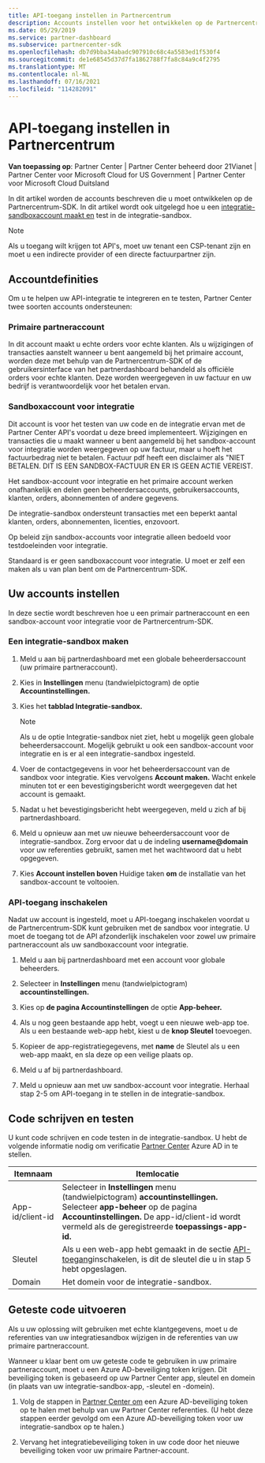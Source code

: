 ```yaml
---
title: API-toegang instellen in Partnercentrum
description: Accounts instellen voor het ontwikkelen op de Partnercentrum-SDK en testen in de integratie-sandbox.
ms.date: 05/29/2019
ms.service: partner-dashboard
ms.subservice: partnercenter-sdk
ms.openlocfilehash: db7d9bba34abadc907910c68c4a5583ed1f530f4
ms.sourcegitcommit: de1e68545d37d7fa1862788f7fa8c84a9c4f2795
ms.translationtype: MT
ms.contentlocale: nl-NL
ms.lasthandoff: 07/16/2021
ms.locfileid: "114282091"
---
```

# <a name="set-up-api-access-in-partner-center"></a>API-toegang instellen in Partnercentrum

**Van toepassing op**: Partner Center | Partner Center beheerd door 21Vianet | Partner Center voor Microsoft Cloud for US Government | Partner Center voor Microsoft Cloud Duitsland

In dit artikel worden de accounts beschreven die u moet ontwikkelen op de Partnercentrum-SDK. In dit artikel wordt ook uitgelegd hoe u een [integratie-sandboxaccount maakt en](#integration-sandbox-account) test in de integratie-sandbox.

>[!NOTE]
>Als u toegang wilt krijgen tot API's, moet uw tenant een CSP-tenant zijn en moet u een indirecte provider of een directe factuurpartner zijn.

## <a name="account-definitions"></a>Accountdefinities

Om u te helpen uw API-integratie te integreren en te testen, Partner Center twee soorten accounts ondersteunen:

### <a name="primary-partner-account"></a>Primaire partneraccount

In dit account maakt u echte orders voor echte klanten. Als u wijzigingen of transacties aanstelt wanneer u bent aangemeld bij het primaire account, worden deze met behulp van de Partnercentrum-SDK of de gebruikersinterface van het partnerdashboard behandeld als officiële orders voor echte klanten. Deze worden weergegeven in uw factuur en uw bedrijf is verantwoordelijk voor het betalen ervan.

### <a name="integration-sandbox-account"></a>Sandboxaccount voor integratie

Dit account is voor het testen van uw code en de integratie ervan met de Partner Center API's voordat u deze breed implementeert. Wijzigingen en transacties die u maakt wanneer u bent aangemeld bij het sandbox-account voor integratie worden weergegeven op uw factuur, maar u hoeft het factuurbedrag niet te betalen. Factuur pdf heeft een disclaimer als "NIET BETALEN. DIT IS EEN SANDBOX-FACTUUR EN ER IS GEEN ACTIE VEREIST.

Het sandbox-account voor integratie en het primaire account werken onafhankelijk en delen geen beheerdersaccounts, gebruikersaccounts, klanten, orders, abonnementen of andere gegevens.

De integratie-sandbox ondersteunt transacties met een beperkt aantal klanten, orders, abonnementen, licenties, enzovoort.

Op beleid zijn sandbox-accounts voor integratie alleen bedoeld voor testdoeleinden voor integratie.

Standaard is er geen sandboxaccount voor integratie. U moet er zelf een maken als u van plan bent om de Partnercentrum-SDK.

## <a name="set-up-your-accounts"></a>Uw accounts instellen

In deze sectie wordt beschreven hoe u een primair partneraccount en een sandbox-account voor integratie voor de Partnercentrum-SDK.

### <a name="create-an-integration-sandbox"></a>Een integratie-sandbox maken

1. Meld u aan bij partnerdashboard met een globale beheerdersaccount (uw primaire partneraccount).

2. Kies in **Instellingen** menu (tandwielpictogram) de optie **Accountinstellingen.**

3. Kies het **tabblad Integratie-sandbox.**

    >[!NOTE]
    >Als u de optie Integratie-sandbox niet ziet, hebt u mogelijk geen globale beheerdersaccount. Mogelijk gebruikt u ook een sandbox-account voor integratie en is er al een integratie-sandbox ingesteld.

4. Voer de contactgegevens in voor het beheerdersaccount van de sandbox voor integratie. Kies vervolgens **Account maken.** Wacht enkele minuten tot er een bevestigingsbericht wordt weergegeven dat het account is gemaakt.

5. Nadat u het bevestigingsbericht hebt weergegeven, meld u zich af bij partnerdashboard.

6. Meld u opnieuw aan met uw nieuwe beheerdersaccount voor de integratie-sandbox. Zorg ervoor dat u de indeling **username@domain** voor uw referenties gebruikt, samen met het wachtwoord dat u hebt opgegeven.

7. Kies **Account instellen boven** Huidige taken **om** de installatie van het sandbox-account te voltooien.

### <a name="enable-api-access"></a>API-toegang inschakelen

Nadat uw account is ingesteld, moet u API-toegang inschakelen voordat u de Partnercentrum-SDK kunt gebruiken met de sandbox voor integratie. U moet de toegang tot de API afzonderlijk inschakelen voor zowel uw primaire partneraccount als uw sandboxaccount voor integratie.

1. Meld u aan bij partnerdashboard met een account voor globale beheerders.

2. Selecteer in **Instellingen** menu (tandwielpictogram) **accountinstellingen.**

3. Kies op **de pagina Accountinstellingen** de optie **App-beheer.**

4. Als u nog geen bestaande app hebt, voegt u een nieuwe web-app toe. Als u een bestaande web-app hebt, kiest u de **knop Sleutel** toevoegen.

5. Kopieer de app-registratiegegevens, met **name** de Sleutel als u een web-app maakt, en sla deze op een veilige plaats op.

6. Meld u af bij partnerdashboard.

7. Meld u opnieuw aan met uw sandbox-account voor integratie. Herhaal stap 2-5 om API-toegang in te stellen in de integratie-sandbox.

## <a name="write-and-test-code"></a>Code schrijven en testen

U kunt code schrijven en code testen in de integratie-sandbox. U hebt de volgende informatie nodig om verificatie [Partner Center](partner-center-authentication.md) Azure AD in te stellen.

| Itemnaam | Itemlocatie |
| --------- | ------------- |
| App-id/client-id | Selecteer in **Instellingen** menu (tandwielpictogram) **accountinstellingen.** Selecteer **app-beheer** op de pagina **Accountinstellingen.** De app-id/client-id wordt vermeld als de geregistreerde **toepassings-app-id.** |
| Sleutel | Als u een web-app hebt gemaakt in de sectie [API-toegang](#enable-api-access)inschakelen, is dit de sleutel die u in stap 5 hebt opgeslagen. |
| Domain | Het domein voor de integratie-sandbox. |

## <a name="run-tested-code"></a>Geteste code uitvoeren

Als u uw oplossing wilt gebruiken met echte klantgegevens, moet u de referenties van uw integratiesandbox wijzigen in de referenties van uw primaire partneraccount.

Wanneer u klaar bent om uw geteste code te gebruiken in uw primaire partneraccount, moet u een Azure AD-beveiliging token krijgen. Dit beveiliging token is gebaseerd op uw Partner Center app, sleutel en domein (in plaats van uw integratie-sandbox-app, -sleutel en -domein).

1. Volg de stappen in [Partner Center om](partner-center-authentication.md) een Azure AD-beveiliging token op te halen met behulp van uw Partner Center referenties. (U hebt deze stappen eerder gevolgd om een Azure AD-beveiliging token voor uw integratie-sandbox op te halen.)

2. Vervang het integratiebeveiliging token in uw code door het nieuwe beveiliging token voor uw primaire Partner-account.
